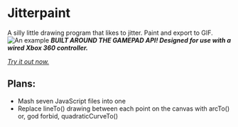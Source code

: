 # Jitterpaint

A silly little drawing program that likes to jitter. Paint and export to GIF.
![An example][example]
_**BUILT AROUND THE GAMEPAD API! Designed for use with a wired Xbox 360 controller.**_

[_Try it out now._][1]

## Plans:
- Mash seven JavaScript files into one
- Replace lineTo() drawing between each point on the canvas with arcTo() or, god forbid, quadraticCurveTo()

[1]: https://jalkobach.github.io/jitterpaint
[example]: https://media.giphy.com/media/Zcox3r25FYNEdshRgQ/giphy.gif "Just what this project makes."
